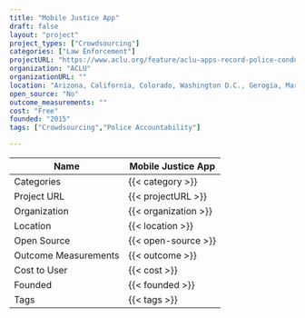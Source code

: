 ```yaml
---
title: "Mobile Justice App"
draft: false
layout: "project"
project_types: ["Crowdsourcing"]
categories: ["Law Enforcement"]
projectURL: "https://www.aclu.org/feature/aclu-apps-record-police-conduct"
organization: "ACLU"
organizationURL: ""
location: "Arizona, California, Colorado, Washington D.C., Gerogia, Maryland, Michigan, Minnesota, Mississippi, Missouri, Nebraska, New Jersey, New Mexico, North Carolina, Oklahoma, Oregon, Pennsylvania, Virginia"
open_source: "No"
outcome_measurements: ""
cost: "Free"
founded: "2015"
tags: ["Crowdsourcing","Police Accountability"]

---
```



Name                    |  Mobile Justice App    
------------------------|----
Categories              | {{< category >}} 
Project URL             | {{< projectURL >}} 
Organization            | {{< organization >}} 
Location                | {{< location >}} 
Open Source             | {{< open-source >}} 
Outcome Measurements    | {{< outcome >}} 
Cost to User            | {{< cost >}} 
Founded                 | {{< founded >}} 
Tags                    | {{< tags >}} 

